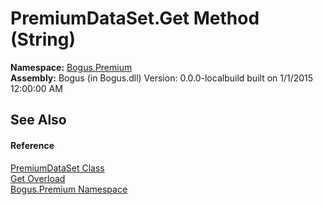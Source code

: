# PremiumDataSet.Get Method (String)
 

**Namespace:**&nbsp;<a href="N_Bogus_Premium">Bogus.Premium</a><br />**Assembly:**&nbsp;Bogus (in Bogus.dll) Version: 0.0.0-localbuild built on 1/1/2015 12:00:00 AM

## See Also


#### Reference
<a href="T_Bogus_Premium_PremiumDataSet">PremiumDataSet Class</a><br /><a href="Overload_Bogus_Premium_PremiumDataSet_Get">Get Overload</a><br /><a href="N_Bogus_Premium">Bogus.Premium Namespace</a><br />